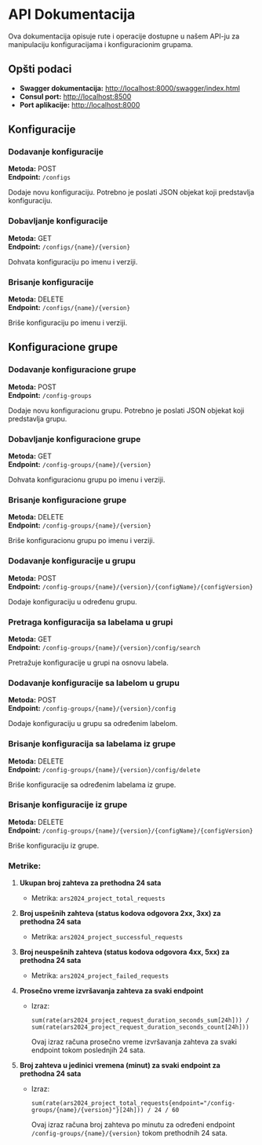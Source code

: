 # API Dokumentacija

Ova dokumentacija opisuje rute i operacije dostupne u našem API-ju za manipulaciju konfiguracijama i konfiguracionim grupama.

## Opšti podaci

- **Swagger dokumentacija:** [http://localhost:8000/swagger/index.html](http://localhost:8000/swagger/index.html)
- **Consul port:** [http://localhost:8500](http://localhost:8500)
- **Port aplikacije:** [http://localhost:8000](http://localhost:8000)

## Konfiguracije

### Dodavanje konfiguracije

**Metoda:** POST  
**Endpoint:** `/configs`

Dodaje novu konfiguraciju. Potrebno je poslati JSON objekat koji predstavlja konfiguraciju.

### Dobavljanje konfiguracije

**Metoda:** GET  
**Endpoint:** `/configs/{name}/{version}`

Dohvata konfiguraciju po imenu i verziji.

### Brisanje konfiguracije

**Metoda:** DELETE  
**Endpoint:** `/configs/{name}/{version}`

Briše konfiguraciju po imenu i verziji.

## Konfiguracione grupe

### Dodavanje konfiguracione grupe

**Metoda:** POST  
**Endpoint:** `/config-groups`

Dodaje novu konfiguracionu grupu. Potrebno je poslati JSON objekat koji predstavlja grupu.

### Dobavljanje konfiguracione grupe

**Metoda:** GET  
**Endpoint:** `/config-groups/{name}/{version}`

Dohvata konfiguracionu grupu po imenu i verziji.

### Brisanje konfiguracione grupe

**Metoda:** DELETE  
**Endpoint:** `/config-groups/{name}/{version}`

Briše konfiguracionu grupu po imenu i verziji.

### Dodavanje konfiguracije u grupu

**Metoda:** POST  
**Endpoint:** `/config-groups/{name}/{version}/{configName}/{configVersion}`

Dodaje konfiguraciju u određenu grupu.

### Pretraga konfiguracija sa labelama u grupi

**Metoda:** GET  
**Endpoint:** `/config-groups/{name}/{version}/config/search`

Pretražuje konfiguracije u grupi na osnovu labela.

### Dodavanje konfiguracije sa labelom u grupu

**Metoda:** POST  
**Endpoint:** `/config-groups/{name}/{version}/config`

Dodaje konfiguraciju u grupu sa određenim labelom.

### Brisanje konfiguracija sa labelama iz grupe

**Metoda:** DELETE  
**Endpoint:** `/config-groups/{name}/{version}/config/delete`

Briše konfiguracije sa određenim labelama iz grupe.

### Brisanje konfiguracije iz grupe

**Metoda:** DELETE  
**Endpoint:** `/config-groups/{name}/{version}/{configName}/{configVersion}`

Briše konfiguraciju iz grupe.

### Metrike:

1. **Ukupan broj zahteva za prethodna 24 sata**
   - Metrika: `ars2024_project_total_requests`

2. **Broj uspešnih zahteva (status kodova odgovora 2xx, 3xx) za prethodna 24 sata**
   - Metrika: `ars2024_project_successful_requests`

3. **Broj neuspešnih zahteva (status kodova odgovora 4xx, 5xx) za prethodna 24 sata**
   - Metrika: `ars2024_project_failed_requests`

4. **Prosečno vreme izvršavanja zahteva za svaki endpoint**
   - Izraz:
     ```plaintext
     sum(rate(ars2024_project_request_duration_seconds_sum[24h])) / sum(rate(ars2024_project_request_duration_seconds_count[24h]))
     ```
     Ovaj izraz računa prosečno vreme izvršavanja zahteva za svaki endpoint tokom poslednjih 24 sata.

5. **Broj zahteva u jedinici vremena (minut) za svaki endpoint za prethodna 24 sata**
   - Izraz:
     ```plaintext
     sum(rate(ars2024_project_total_requests{endpoint="/config-groups/{name}/{version}"}[24h])) / 24 / 60
     ```
     Ovaj izraz računa broj zahteva po minutu za određeni endpoint `/config-groups/{name}/{version}` tokom prethodnih 24 sata.
